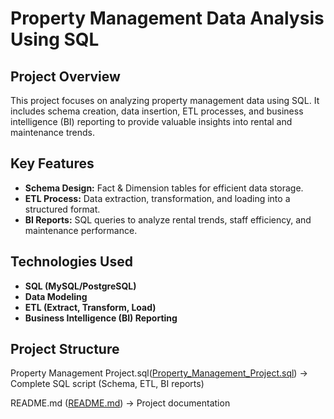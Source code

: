 # Property Management Data Analysis Using SQL

## Project Overview
This project focuses on analyzing property management data using SQL. It includes schema creation, data insertion, ETL processes, and business intelligence (BI) reporting to provide valuable insights into rental and maintenance trends.

## Key Features
-  **Schema Design:** Fact & Dimension tables for efficient data storage.
-  **ETL Process:** Data extraction, transformation, and loading into a structured format.
-  **BI Reports:** SQL queries to analyze rental trends, staff efficiency, and maintenance performance.

## Technologies Used
- **SQL (MySQL/PostgreSQL)**
- **Data Modeling**
- **ETL (Extract, Transform, Load)**
- **Business Intelligence (BI) Reporting**

## Project Structure

Property Management Project.sql([Property_Management_Project.sql](url)) → Complete SQL script (Schema, ETL, BI reports)


README.md ([README.md](url)) → Project documentation
